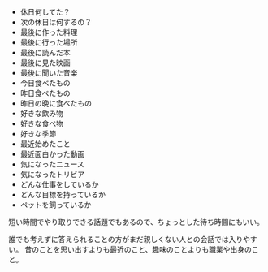 - 休日何してた？
- 次の休日は何するの？
- 最後に作った料理
- 最後に行った場所
- 最後に読んだ本
- 最後に見た映画
- 最後に聞いた音楽
- 今日食べたもの
- 昨日食べたもの
- 昨日の晩に食べたもの
- 好きな飲み物
- 好きな食べ物
- 好きな季節
- 最近始めたこと
- 最近面白かった動画
- 気になったニュース
- 気になったトリビア
- どんな仕事をしているか
- どんな目標を持っているか
- ペットを飼っているか

短い時間でやり取りできる話題でもあるので、ちょっとした待ち時間にもいい。

誰でも考えずに答えられることの方がまだ親しくない人との会話では入りやすい。
昔のことを思い出すよりも最近のこと、趣味のことよりも職業や出身のこと。
